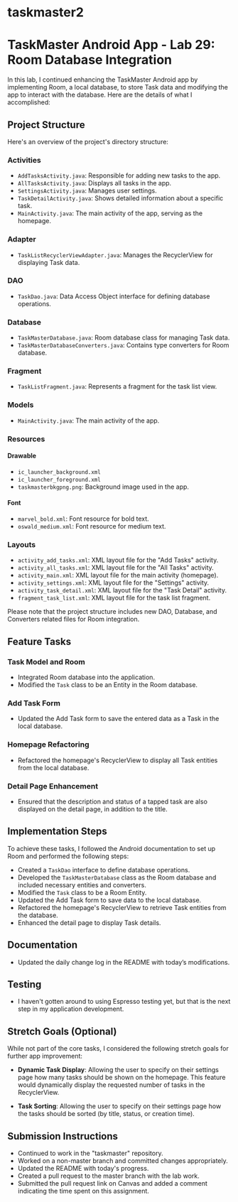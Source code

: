 # taskmaster2

# TaskMaster Android App - Lab 29: Room Database Integration

In this lab, I continued enhancing the TaskMaster Android app by implementing Room, a local database, to store Task data and modifying the app to interact with the database. Here are the details of what I accomplished:

## Project Structure

Here's an overview of the project's directory structure:

### Activities

- `AddTasksActivity.java`: Responsible for adding new tasks to the app.
- `AllTasksActivity.java`: Displays all tasks in the app.
- `SettingsActivity.java`: Manages user settings.
- `TaskDetailActivity.java`: Shows detailed information about a specific task.
- `MainActivity.java`: The main activity of the app, serving as the homepage.

### Adapter

- `TaskListRecyclerViewAdapter.java`: Manages the RecyclerView for displaying Task data.

### DAO

- `TaskDao.java`: Data Access Object interface for defining database operations.

### Database

- `TaskMasterDatabase.java`: Room database class for managing Task data.
- `TaskMasterDatabaseConverters.java`: Contains type converters for Room database.

### Fragment

- `TaskListFragment.java`: Represents a fragment for the task list view.

### Models

- `MainActivity.java`: The main activity of the app.

### Resources

#### Drawable

- `ic_launcher_background.xml`
- `ic_launcher_foreground.xml`
- `taskmasterbkgpng.png`: Background image used in the app.

#### Font

- `marvel_bold.xml`: Font resource for bold text.
- `oswald_medium.xml`: Font resource for medium text.

### Layouts

- `activity_add_tasks.xml`: XML layout file for the "Add Tasks" activity.
- `activity_all_tasks.xml`: XML layout file for the "All Tasks" activity.
- `activity_main.xml`: XML layout file for the main activity (homepage).
- `activity_settings.xml`: XML layout file for the "Settings" activity.
- `activity_task_detail.xml`: XML layout file for the "Task Detail" activity.
- `fragment_task_list.xml`: XML layout file for the task list fragment.

Please note that the project structure includes new DAO, Database, and Converters related files for Room integration.

## Feature Tasks

### Task Model and Room

- Integrated Room database into the application.
- Modified the `Task` class to be an Entity in the Room database.

### Add Task Form

- Updated the Add Task form to save the entered data as a Task in the local database.

### Homepage Refactoring

- Refactored the homepage's RecyclerView to display all Task entities from the local database.

### Detail Page Enhancement

- Ensured that the description and status of a tapped task are also displayed on the detail page, in addition to the title.

## Implementation Steps

To achieve these tasks, I followed the Android documentation to set up Room and performed the following steps:

- Created a `TaskDao` interface to define database operations.
- Developed the `TaskMasterDatabase` class as the Room database and included necessary entities and converters.
- Modified the `Task` class to be a Room Entity.
- Updated the Add Task form to save data to the local database.
- Refactored the homepage's RecyclerView to retrieve Task entities from the database.
- Enhanced the detail page to display Task details.

## Documentation

- Updated the daily change log in the README with today’s modifications.

## Testing

- I haven't gotten around to using Espresso testing yet, but that is the next step in my application development.

## Stretch Goals (Optional)

While not part of the core tasks, I considered the following stretch goals for further app improvement:

- **Dynamic Task Display**: Allowing the user to specify on their settings page how many tasks should be shown on the homepage. This feature would dynamically display the requested number of tasks in the RecyclerView.

- **Task Sorting**: Allowing the user to specify on their settings page how the tasks should be sorted (by title, status, or creation time).

## Submission Instructions

- Continued to work in the "taskmaster" repository.
- Worked on a non-master branch and committed changes appropriately.
- Updated the README with today's progress.
- Created a pull request to the master branch with the lab work.
- Submitted the pull request link on Canvas and added a comment indicating the time spent on this assignment.



